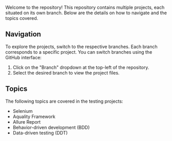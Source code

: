 Welcome to the repository! This repository contains multiple projects, each situated on its own branch. 
Below are the details on how to navigate and the topics covered.

## Navigation

To explore the projects, switch to the respective branches. Each branch corresponds to a specific project. You can switch branches using the GitHub interface:

1. Click on the "Branch" dropdown at the top-left of the repository.
2. Select the desired branch to view the project files.

## Topics

The following topics are covered in the testing projects:

- Selenium
- Aquality Framework
- Allure Report
- Behavior-driven development (BDD)
- Data-driven testing (DDT)
